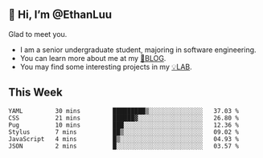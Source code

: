 ## 👋 Hi, I’m @EthanLuu

Glad to meet you.

- I am a senior undergraduate student, majoring in software engineering.
- You can learn more about me at my [📝BLOG](https://blog.ethanloo.cn).
- You may find some interesting projects in my [💡LAB](https://lab.ethanloo.cn).

## This Week
<!--START_SECTION:waka-->

```text
YAML         30 mins         █████████▒░░░░░░░░░░░░░░░   37.03 %
CSS          21 mins         ██████▓░░░░░░░░░░░░░░░░░░   26.80 %
Pug          10 mins         ███░░░░░░░░░░░░░░░░░░░░░░   12.36 %
Stylus       7 mins          ██▒░░░░░░░░░░░░░░░░░░░░░░   09.02 %
JavaScript   4 mins          █▒░░░░░░░░░░░░░░░░░░░░░░░   04.93 %
JSON         2 mins          █░░░░░░░░░░░░░░░░░░░░░░░░   03.57 %
```

<!--END_SECTION:waka-->

